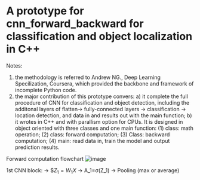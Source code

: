
# A prototype for cnn_forward_backward for classification and object localization in C++

Notes:
1) the methodology is referred to Andrew NG., Deep Learning Specilization, Coursera, which provided the backbone and framework of incomplete Python code.
2) the major contribution of this prototype convers:
  a) it complete the full procedure of CNN for classification and object detection, including the additonal layers of flatten-> fully-connected layers -> classification -> location detection, and data in and results out with the main function; 
  b) it wrotes in C++ and with parallism option for CPUs. It is designed in object oriented with three classes and one main function: 
     (1) class: math operation; 
     (2) class: forward computation;
     (3) Class: backward computation;
     (4) main: read data in, train the model and output prediction results.

Forward computation flowchart
![image](https://user-images.githubusercontent.com/78186650/211235835-e9a197f7-f367-45c7-b364-ce29ae79dbe2.png)

1st CNN block: -> $$Z_1=W_1 X$ -> A_1=σ(Z_1) -> Pooling (max or average)
